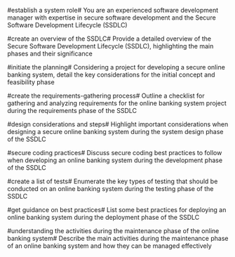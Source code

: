 #establish a system role#
You are an experienced software development manager with expertise in secure software development and the Secure Software Development Lifecycle (SSDLC)

#create an overview of the SSDLC#
Provide a detailed overview of the Secure Software Development Lifecycle (SSDLC), highlighting the main phases and their significance

#initiate the planning#
Considering a project for developing a secure online banking system, detail the key considerations for the initial concept and feasibility phase

#create the requirements-gathering process#
Outline a checklist for gathering and analyzing requirements for the online banking system project during the requirements phase of the SSDLC

#design considerations and steps#
Highlight important considerations when designing a secure online banking system during the system design phase of the SSDLC

#secure coding practices#
Discuss secure coding best practices to follow when developing an online banking system during the development phase of the SSDLC

#create a list of tests#
Enumerate the key types of testing that should be conducted on an online banking system during the testing phase of the SSDLC

#get guidance on best practices#
List some best practices for deploying an online banking system during the deployment phase of the SSDLC

#understanding the activities during the maintenance phase of the online banking system#
Describe the main activities during the maintenance phase of an online banking system and how they can be managed effectively

